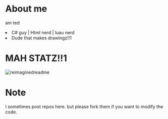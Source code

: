 # About me
am ted
<li>C# guy | Html nerd | luau nerd</li>
<li>Dude that makes drawingz!!1</li>

# MAH STATZ!!1
<img src="https://myreadme.vercel.app/api/embed/Tedmcbur?panels=userstatistics,toprepositories,toplanguages,commitgraph" alt="reimaginedreadme" />

# Note
I sometimes post repos here. but please fork them if you want to modify the code.
